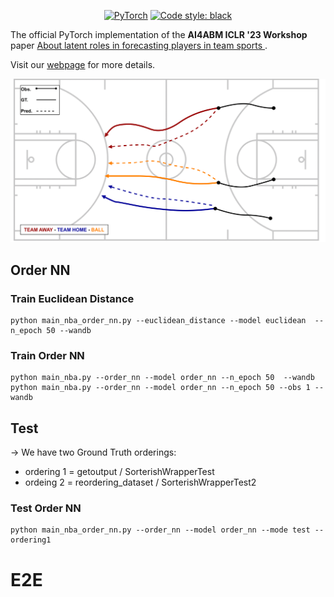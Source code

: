 <p align="center">
    <a href="https://pytorch.org/get-started/locally/"><img alt="PyTorch" src="https://img.shields.io/badge/-PyTorch-red?logo=pytorch&labelColor=gray"></a>
    <a href="https://black.readthedocs.io/en/stable/"><img alt="Code style: black" src="https://img.shields.io/badge/code%20style-black-000000.svg"></a>
</p>

The official PyTorch implementation of the **AI4ABM ICLR '23 Workshop** paper [About latent roles in forecasting players in team sports
](https://arxiv.org/abs/2304.08272).

Visit our [webpage](https://www.pinlab.org/aboutlatentroles) for more details.

![teaser](teaser.png)

## Order NN

### Train Euclidean Distance
```
python main_nba_order_nn.py --euclidean_distance --model euclidean  --n_epoch 50 --wandb
```

### Train Order NN
```
python main_nba.py --order_nn --model order_nn --n_epoch 50  --wandb
python main_nba.py --order_nn --model order_nn --n_epoch 50 --obs 1 --wandb
```
## Test
-> We have two Ground Truth orderings:
- ordering 1 = getoutput / SorterishWrapperTest
- ordeing 2 = reordering_dataset / SorterishWrapperTest2

### Test Order NN
```
python main_nba_order_nn.py --order_nn --model order_nn --mode test --ordering1
```

# E2E
